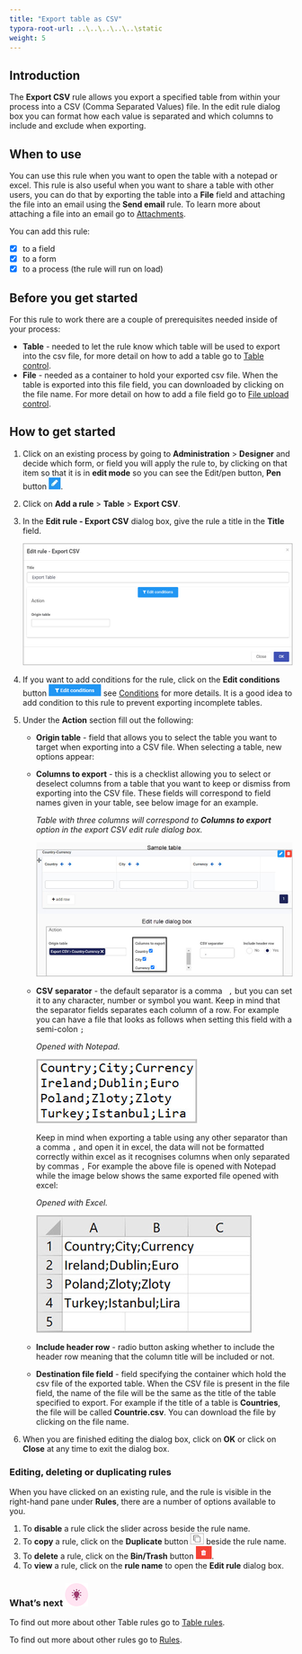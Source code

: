 ```yaml
---
title: "Export table as CSV"
typora-root-url: ..\..\..\..\..\static
weight: 5
---
```


## Introduction

The **Export CSV** rule allows you export a specified table from within your process into a CSV (Comma Separated Values) file. In the edit rule dialog box you can format how each value is separated and which columns to include and exclude when exporting. 

## When to use 

You can use this rule when you want to open the table with a notepad or excel. This rule is also useful when you want to share a table with other users, you can do that by exporting the table into a **File** field and attaching the file into an email using the **Send email** rule. To learn more about attaching a file into an email go to [Attachments](/docs/platform/rules/communications/send-email/#attachments).

You can add this rule:

- [x] to a field
- [x] to a form 
- [x] to a process (the rule will run on load)

## Before you get started

For this rule to work there are a couple of prerequisites needed inside of your process:

- **Table** - needed to let the rule know which table will be used to export into the csv file, for more detail on how to add a table go to [Table control](/docs/platform/controls/input/table/).
- **File** - needed as a container to hold your exported csv file. When the table is exported into this file field, you can downloaded by clicking on the file name.  For more detail on how to add a file field go to [File upload control](/docs/platform/controls/input/file-upload/).

## How to get started

1. Click on an existing process by going to **Administration** > **Designer** and decide which form, or field you will apply the rule to, by clicking on that item so that it is in **edit mode** so you can see the Edit/pen button, **Pen** button ![Pen button](/images/penicon.png).

2. Click on **Add a rule** > **Table** > **Export CSV**.

3. In the **Edit rule - Export CSV** dialog box, give the rule a title in the **Title** field.

   ![Edit rule - Export CSV](/images/export-csv-edit-rule.jpg)

4. If you want to add conditions for the rule, click on the **Edit conditions** button ![Edit conditions button](/images/editconditions.png) see [Conditions](/docs/platform/rules/general/add-conditions/) for more details. It is a good idea to add condition to this rule to prevent exporting incomplete tables.

5. Under the **Action** section fill out the following:

   - **Origin table** - field that allows you to select the table you want to target when exporting into a CSV file. When selecting a table, new options appear:

   - **Columns to export** - this is a checklist allowing you to select or deselect columns from a table that you want to keep or dismiss from exporting into the CSV file. These fields will correspond to field names given in your table, see below image for an example.

     *Table with three columns will correspond to **Columns to export** option in the export CSV edit rule dialog box.* 

     ![Export to export checklist](/images/export-csv-columns.jpg)

   - **CSV separator** - the default separator is a comma ` ,` but you can set it to any character, number or symbol you want. Keep in mind that the separator fields separates each column of a row. For example you can have a file that looks as follows when setting this field with a semi-colon `;`

     *Opened with Notepad.*

     ![Semicolon separated csv file](/images/export-csv-semicolon.jpg)

     Keep in mind when exporting a table using any other separator than a comma `,` and open it in excel, the data will not be formatted correctly within excel as it recognises columns when only separated by commas `,` For example the above file is opened with Notepad while the image below shows the same exported file opened with excel:

     *Opened with Excel.*

     ![Semicolon separated csv file](/images/export-csv-semicolon-excel.jpg)

   - **Include header row** - radio button asking whether to include the header row meaning that the column title will be included or not.

   - **Destination file field** - field specifying the container which hold the csv file of the exported table. When the CSV file is present in the file field, the name of the file will be the same as the title of the table specified to export. For example if the title of a table is **Countries**, the file will be called **Countrie.csv**. You can download the file by clicking on the file name.

6. When you are finished editing the dialog box, click on **OK** or click on **Close** at any time to exit the dialog box.


### Editing, deleting or duplicating rules

When you have clicked on an existing rule, and the rule is visible in the right-hand pane under **Rules**, there are a number of options available to you.

1. To **disable** a rule click the slider across beside the rule name.
2. To **copy** a rule, click on the **Duplicate** button ![Duplicate button](/images/duplicate-button.jpg) beside the rule name.
3. To **delete** a rule, click on the **Bin/Trash** button ![Bin/Trash button](/images/bin.png).
4. To **view** a rule, click on the **rule name** to open the **Edit rule** dialog box.

### What’s next ![Idea icon](/images/18.png)

To find out more about other Table rules go to [Table rules](/docs/platform/rules/tables/).

To find out more about other rules go to [Rules](/docs/platform/rules/).
